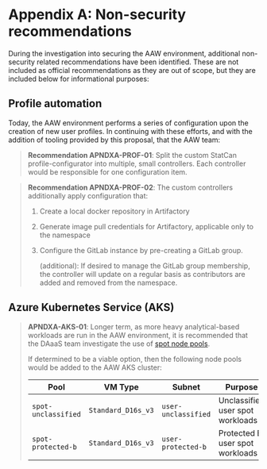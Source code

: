 # Appendix A: Non-security recommendations

During the investigation into securing the AAW environment, additional
non-security related recommendations have been identified. These
are not included as official recommendations as they are out of scope,
but they are included below for informational purposes:

## Profile automation

Today, the AAW environment performs a series of configuration upon
the creation of new user profiles. In continuing with these efforts,
and with the addition of tooling provided by this proposal,
that the AAW team:

> **Recommendation APNDXA-PROF-01**: Split the custom StatCan
> profile-configurator into multiple, small controllers. Each
> controller would be responsible for one configuration item.

> **Recommendation APNDXA-PROF-02**: The custom controllers
> additionally apply configuration that:
>
> 1. Create a local docker repository in Artifactory
> 2. Generate image pull credentials for Artifactory,
>    applicable only to the namespace
> 3. Configure the GitLab instance by pre-creating
>    a GitLab group.
>
>    (additional): If desired to manage the GitLab
>    group membership, the controller will update
>    on a regular basis as contributors are added
>    and removed from the namespace.

## Azure Kubernetes Service (AKS)

> **APNDXA-AKS-01**: Longer term, as more heavy analytical-based workloads
> are run in the AAW environment, it is recommended that the DAaaS team investigate
> the use of [spot node pools](https://docs.microsoft.com/en-us/azure/aks/spot-node-pool).
>
> If determined to be a viable option, then the following node pools would be
> added to the AAW AKS cluster:
>
> | Pool                | VM Type            | Subnet              | Purpose                          |
> |---------------------|--------------------|---------------------|----------------------------------|
> | `spot-unclassified` | `Standard_D16s_v3` | `user-unclassified` | Unclassified user spot workloads |
> | `spot-protected-b`  | `Standard_D16s_v3` | `user-protected-b`  | Protected B user spot workloads  |

